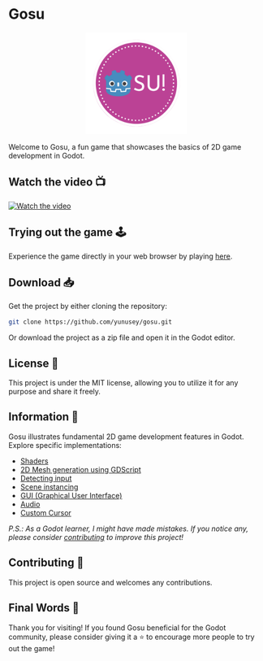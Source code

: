 # Gosu

<div align="center">
	<img src="./icon.png" width="200" />
</div>

Welcome to Gosu, a fun game that showcases the basics of 2D game development in Godot.

## Watch the video 📺
[![Watch the video](https://img.youtube.com/vi/NJcLyayJhfU/maxresdefault.jpg)](https://youtu.be/NJcLyayJhfU)

## Trying out the game 🕹️

Experience the game directly in your web browser by playing [here](https://yunusey.itch.io/gosu).

## Download 📥

Get the project by either cloning the repository:
```bash
git clone https://github.com/yunusey/gosu.git
```

Or download the project as a zip file and open it in the Godot editor.

## License 📃

This project is under the MIT license, allowing you to utilize it for any purpose and share it freely.

## Information 🔔

Gosu illustrates fundamental 2D game development features in Godot. Explore specific implementations:

- [Shaders](./Shaders)
- [2D Mesh generation using GDScript](./Scripts/HitballMesh.gd)
- [Detecting input](./Scripts/Hitball.gd)
- [Scene instancing](./Main.tscn)
- [GUI (Graphical User Interface)](./Interface.tscn)
- [Audio](./Scripts/Main.gd)
- [Custom Cursor](./project.godot)

_P.S.: As a Godot learner, I might have made mistakes. If you notice any, please consider [contributing](#contributing-🤝) to improve this project!_

## Contributing 🤝

This project is open source and welcomes any contributions.

## Final Words 💬

Thank you for visiting! If you found Gosu beneficial for the Godot community, please consider giving it a ⭐ to encourage more people to try out the game!

